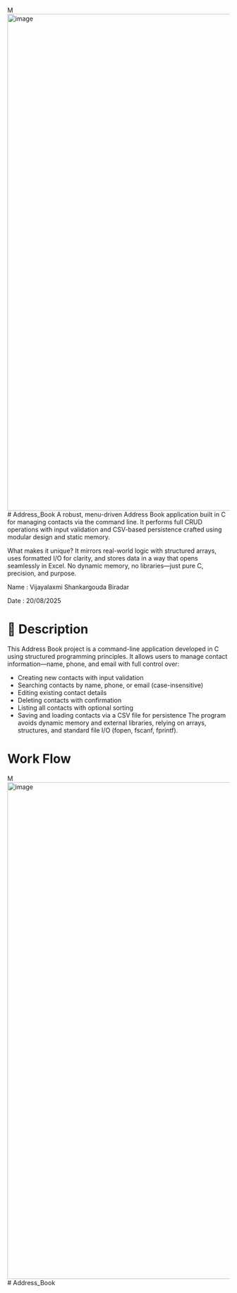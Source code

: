 M<img width="2000" height="1123" alt="image" src="https://github.com/user-attachments/assets/6d678416-e0d8-4917-9be4-6a2139aede86" /># Address_Book
A robust, menu-driven Address Book application built in C for managing contacts via the command line. It performs full CRUD operations with input validation and CSV-based persistence crafted using modular design and static memory.

What makes it unique? It mirrors real-world logic with structured arrays, uses formatted I/O for clarity, and stores data in a way that opens seamlessly in Excel. No dynamic memory, no libraries—just pure C, precision, and purpose.


Name : Vijayalaxmi Shankargouda Biradar

Date : 20/08/2025

# 📝 Description
This Address Book project is a command-line application developed in C using structured programming principles. It allows users to manage contact information—name, phone, and email with full control over:
- Creating new contacts with input validation
- Searching contacts by name, phone, or email (case-insensitive)
- Editing existing contact details
- Deleting contacts with confirmation
- Listing all contacts with optional sorting
- Saving and loading contacts via a CSV file for persistence
The program avoids dynamic memory and external libraries, relying on arrays, structures, and standard file I/O (fopen, fscanf, fprintf).

# Work Flow
M<img width="2000" height="1123" alt="image" src="https://github.com/user-attachments/assets/6d678416-e0d8-4917-9be4-6a2139aede86" /># Address_Book












